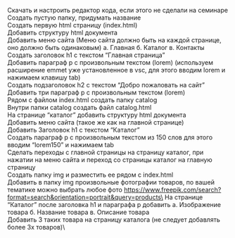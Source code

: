 Скачать и настроить редактор кода, если этого не сделали на семинаре\
Создать пустую папку, придумать название\
Создать первую html страницу (index.html)\
Добавить структуру html документа\
Добавить меню сайта (Меню сайта должно быть на каждой странице, оно должно быть одинаковым) а. Главная б. Каталог в. Контакты\
Создать заголовок h1 с текстом “Главная страница”\
Добавить параграф p с произвольным текстом (lorem) (используем расширение emmet уже установленное в vsc, для этого вводим lorem и нажимаем клавишу tab)\
Создать подзаголовок h2 с текстом “Добро пожаловать на сайт”\
Добавить три параграф p с произвольным текстом (lorem)\
Рядом с файлом index.html создать папку catalog\
Внутри папки catalog создать файл catalog.html\
На странице “каталог” добавить структуру html документа\
Добавить меню сайта (такое же как на главной странице)\
Добавить Заголовок h1 с текстом “Каталог”\
Создать параграф p с произвольным текстом из 150 слов для этого вводим “lorem150” и нажимаем tab\
Сделать переходы с главной страницы на страницу каталог, при нажатии на меню сайта и переход со страницы каталог на главную страницу\
Создать папку img и разместить ее рядом с index.html\
Добавить в папку img произвольные фотографии товаров, по вашей тематике можно выбрать любое фото https://www.freepik.com/search?format=search&orientation=portrait&query=products\
На странице “Каталог” после заголовка h1 и параграфа p добавить а. Изображение товара б. Название товара в. Описание товара\
Добавить 3 таких товара на страницу каталога (не следует добавлять более 3х товаров)\